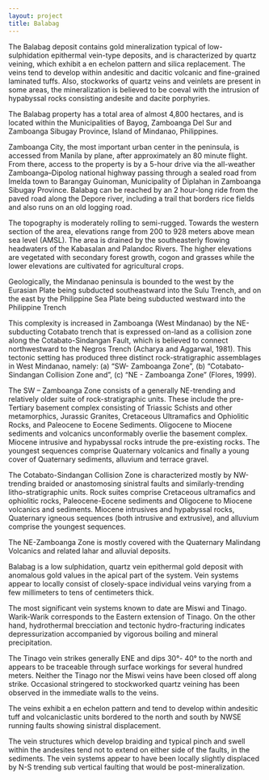 ```yaml
---
layout: project
title: Balabag
---
```


The Balabag deposit contains gold mineralization typical of
low-sulphidation epithermal vein-type deposits, and is characterized by
quartz veining, which exhibit a en echelon pattern and silica
replacement. The veins tend to develop within andesitic and dacitic
volcanic and fine-grained laminated tuffs. Also, stockworks of quartz
veins and veinlets are present in some areas, the mineralization is
believed to be coeval with the intrusion of hypabyssal rocks consisting
andesite and dacite porphyries.

The Balabag property has a total area of almost 4,800 hectares, and is
located within the Municipalities of Bayog, Zamboanga Del Sur and
Zamboanga Sibugay Province, Island of Mindanao, Philippines.

Zamboanga City, the most important urban center in the peninsula, is
accessed from Manila by plane, after approximately an 80 minute flight.
From there, access to the property is by a 5-hour drive via the
all-weather Zamboanga–Dipolog national highway passing through a sealed
road from Imelda town to Barangay Guinoman, Municipality of Diplahan in
Zamboanga Sibugay Province. Balabag can be reached by an 2 hour-long
ride from the paved road along the Depore river, including a trail that
borders rice fields and also runs on an old logging road.

The topography is moderately rolling to semi-rugged. Towards the western
section of the area, elevations range from 200 to 928 meters above mean
sea level (AMSL). The area is drained by the southeasterly flowing
headwaters of the Kabasalan and Palandoc Rivers. The higher elevations
are vegetated with secondary forest growth, cogon and grasses while the
lower elevations are cultivated for agricultural crops.

Geologically, the Mindanao peninsula is bounded to the west by the
Eurasian Plate being subducted southeastward into the Sulu Trench, and
on the east by the Philippine Sea Plate being subducted westward into
the Philippine Trench

This complexity is increased in Zamboanga (West Mindanao) by the
NE-subducting Cotabato trench that is expressed on-land as a collision
zone along the Cotabato-Sindangan Fault, which is believed to connect
northwestward to the Negros Trench (Acharya and Aggarwal, 1981). This
tectonic setting has produced three distinct rock-stratigraphic
assemblages in West Mindanao, namely: (a) “SW- Zamboanga Zone”, (b)
“Cotabato-Sindangan Collision Zone and”, (c) “NE - Zamboanga Zone”
(Flores, 1999).

The SW – Zamboanga Zone consists of a generally NE-trending and
relatively older suite of rock-stratigraphic units. These include the
pre-Tertiary basement complex consisting of Triassic Schists and other
metamorphics, Jurassic Granites, Cretaceous Ultramafics and Ophiolitic
Rocks, and Paleocene to Eocene Sediments. Oligocene to Miocene sediments
and volcanics unconformably overlie the basement complex. Miocene
intrusive and hypabyssal rocks intrude the pre-existing rocks. The
youngest sequences comprise Quaternary volcanics and finally a young
cover of Quaternary sediments, alluvium and terrace gravel.

The Cotabato-Sindangan Collision Zone is characterized mostly by
NW-trending braided or anastomosing sinistral faults and
similarly-trending litho-stratigraphic units. Rock suites comprise
Cretaceous ultramafics and ophiolitic rocks, Paleocene-Eocene sediments
and Oligocene to Miocene volcanics and sediments. Miocene intrusives and
hypabyssal rocks, Quaternary igneous sequences (both intrusive and
extrusive), and alluvium comprise the youngest sequences.

The NE-Zamboanga Zone is mostly covered with the Quaternary Malindang
Volcanics and related lahar and alluvial deposits.

Balabag is a low sulphidation, quartz vein epithermal gold deposit with
anomalous gold values in the apical part of the system. Vein systems
appear to locally consist of closely-space individual veins varying from
a few millimeters to tens of centimeters thick.

The most significant vein systems known to date are Miswi and Tinago.
Warik-Warik corresponds to the Eastern extension of Tinago. On the other
hand, hydrothermal brecciation and tectonic hydro-fracturing indicates
depressurization accompanied by vigorous boiling and mineral
precipitation.

The Tinago vein strikes generally ENE and dips 30°- 40° to the north and
appears to be traceable through surface workings for several hundred
meters. Neither the Tinago nor the Miswi veins have been closed off
along strike. Occasional stringered to stockworked quartz veining has
been observed in the immediate walls to the veins.

The veins exhibit a en echelon pattern and tend to develop within
andesitic tuff and volcaniclastic units bordered to the north and south
by NWSE running faults showing sinistral displacement.

The vein structures which develop braiding and typical pinch and swell
within the andesites tend not to extend on either side of the faults, in
the sediments. The vein systems appear to have been locally slightly
displaced by N-S trending sub vertical faulting that would be
post-mineralization.
